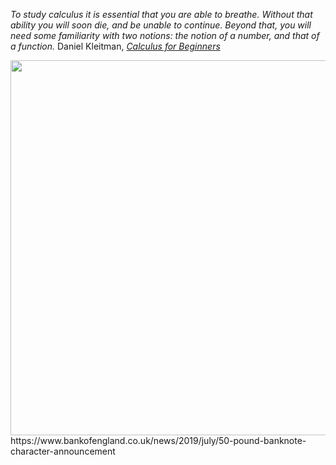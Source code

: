 

_To study calculus it is essential that you are able to breathe. Without that ability you will soon die, and be unable to continue.
Beyond that, you will need some familiarity with two notions: the notion of a number, and that of a function._
Daniel Kleitman, [_Calculus for Beginners_](http://www-math.mit.edu/~djk/calculus_beginners/chapter00/section01.html)

<img src="https://www.bankofengland.co.uk/-/media/boe/images/bs/banknotes/50-concept.png?h=939&la=en&w=1170&hash=C27742E150E828F0D2430F281C41852097D6C9BF" width=600>
https://www.bankofengland.co.uk/news/2019/july/50-pound-banknote-character-announcement

